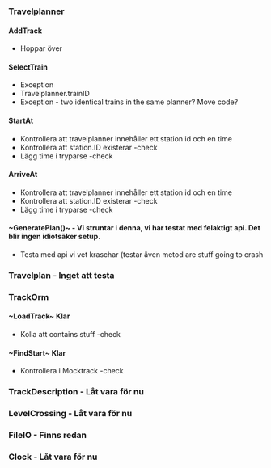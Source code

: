 ### Travelplanner

#### AddTrack
* Hoppar över

#### SelectTrain
* Exception
* Travelplanner.trainID
* Exception - two identical trains in the same planner? Move code?

#### StartAt
* Kontrollera att travelplanner innehåller ett station id och en time
* Kontrollera att station.ID existerar -check
* Lägg time i tryparse -check

#### ArriveAt
* Kontrollera att travelplanner innehåller ett station id och en time
* Kontrollera att station.ID existerar -check
* Lägg time i tryparse -check

#### ~GeneratePlan()~ - Vi struntar i denna, vi har testat med felaktigt api. Det blir ingen idiotsäker setup.
* Testa med api vi vet kraschar (testar även metod are stuff going to crash

### Travelplan - Inget att testa

### TrackOrm

#### ~LoadTrack~ Klar
* Kolla att contains stuff -check

#### ~FindStart~ Klar
* Kontrollera i Mocktrack -check

### TrackDescription - Låt vara för nu

### LevelCrossing - Låt vara för nu

### FileIO - Finns redan

### Clock - Låt vara för nu
